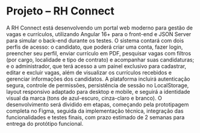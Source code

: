# Projeto – RH Connect

A RH Connect está desenvolvendo um portal web moderno para gestão de vagas e currículos, utilizando Angular 16+ para o front-end e JSON Server para simular o back-end durante os testes. O sistema contará com dois perfis de acesso: o candidato, que poderá criar uma conta, fazer login, preencher seu perfil, enviar currículo em PDF, pesquisar vagas com filtros (por cargo, localidade e tipo de contrato) e acompanhar suas candidaturas; e o administrador, que terá acesso a um painel exclusivo para cadastrar, editar e excluir vagas, além de visualizar os currículos recebidos e gerenciar informações dos candidatos. A plataforma incluirá autenticação segura, controle de permissões, persistência de sessão no LocalStorage, layout responsivo adaptado para desktop e mobile, e seguirá a identidade visual da marca (tons de azul-escuro, cinza-claro e branco). O desenvolvimento será dividido em etapas, começando pela prototipagem completa no Figma, seguida da implementação técnica, integração das funcionalidades e testes finais, com prazo estimado de 2 semanas para entrega do protótipo funcional.











